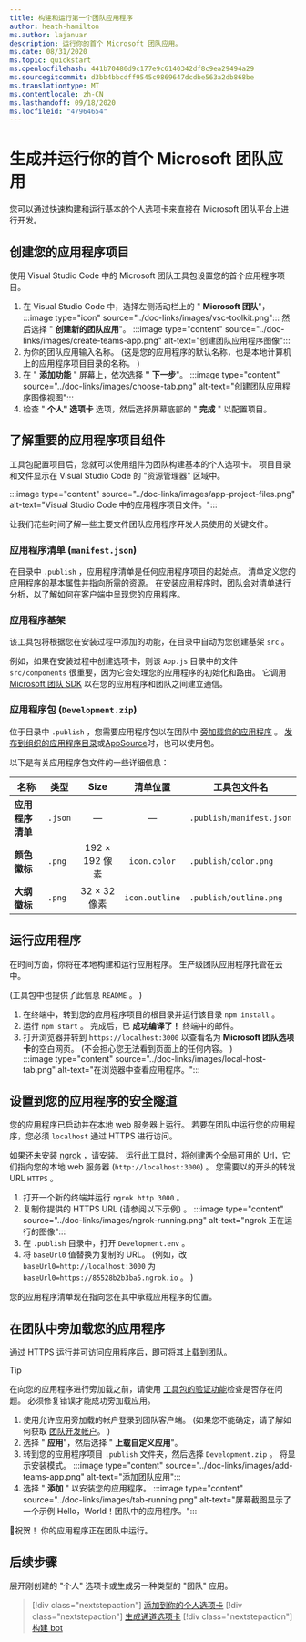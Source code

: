 ```yaml
---
title: 构建和运行第一个团队应用程序
author: heath-hamilton
ms.author: lajanuar
description: 运行你的首个 Microsoft 团队应用。
ms.date: 08/31/2020
ms.topic: quickstart
ms.openlocfilehash: 441b70480d9c177e9c6140342df8c9ea29494a29
ms.sourcegitcommit: d3bb4bbcdff9545c9869647dcdbe563a2db868be
ms.translationtype: MT
ms.contentlocale: zh-CN
ms.lasthandoff: 09/18/2020
ms.locfileid: "47964654"
---
```

# <a name="build-and-run-your-first-microsoft-teams-app"></a>生成并运行你的首个 Microsoft 团队应用

您可以通过快速构建和运行基本的个人选项卡来直接在 Microsoft 团队平台上进行开发。

## <a name="create-your-app-project"></a>创建您的应用程序项目

使用 Visual Studio Code 中的 Microsoft 团队工具包设置您的首个应用程序项目。

1. 在 Visual Studio Code 中，选择左侧活动栏上的 " **Microsoft 团队**"， :::image type="icon" source="../doc-links/images/vsc-toolkit.png"::: 然后选择 " **创建新的团队应用**"。
:::image type="content" source="../doc-links/images/create-teams-app.png" alt-text="创建团队应用程序图像":::
1. 为你的团队应用输入名称。  (这是您的应用程序的默认名称，也是本地计算机上的应用程序项目目录的名称。 ) 
1. 在 " **添加功能** " 屏幕上，依次选择 **"** **下一步**"。
:::image type="content" source="../doc-links/images/choose-tab.png" alt-text="创建团队应用程序图像视图":::
1. 检查 " **个人" 选项卡** 选项，然后选择屏幕底部的 " **完成** " 以配置项目。

## <a name="understand-important-app-project-components"></a>了解重要的应用程序项目组件

工具包配置项目后，您就可以使用组件为团队构建基本的个人选项卡。 项目目录和文件显示在 Visual Studio Code 的 "资源管理器" 区域中。

:::image type="content" source="../doc-links/images/app-project-files.png" alt-text="Visual Studio Code 中的应用程序项目文件。":::

让我们花些时间了解一些主要文件团队应用程序开发人员使用的关键文件。

### <a name="app-manifest-manifestjson"></a>应用程序清单 (`manifest.json`) 

在目录中 `.publish` ，应用程序清单是任何应用程序项目的起始点。 清单定义您的应用程序的基本属性并指向所需的资源。 在安装应用程序时，团队会对清单进行分析，以了解如何在客户端中呈现您的应用程序。

### <a name="app-scaffolding"></a>应用程序基架

该工具包将根据您在安装过程中添加的功能，在目录中自动为您创建基架 `src` 。

例如，如果在安装过程中创建选项卡，则该 `App.js` 目录中的文件 `src/components` 很重要，因为它会处理您的应用程序的初始化和路由。 它调用 [Microsoft 团队 SDK](../../tabs/how-to/using-teams-client-sdk.md) 以在您的应用程序和团队之间建立通信。

### <a name="app-package-developmentzip"></a>应用程序包 (`Development.zip`) 

位于目录中 `.publish` ，您需要应用程序包以在团队中 [旁加载您的应用程序](../../concepts/deploy-and-publish/overview.md#upload-your-app-directly) 。 [发布到组织的应用程序目录](../../concepts/deploy-and-publish/overview.md#publish-to-your-organizations-app-catalog)或[AppSource](../../concepts/deploy-and-publish/appsource/publish.md)时，也可以使用包。

以下是有关应用程序包文件的一些详细信息：

|名称|类型|Size|清单位置|工具包文件名|
|---|---|:---:|:---:|-----|
|**应用程序清单**|`.json`| — | — |`.publish/manifest.json`|
|**颜色徽标**|`.png`|192 &times; 192 像素|`icon.color`|`.publish/color.png`|
|**大纲徽标**|`.png`|32 &times; 32 像素|`icon.outline`|`.publish/outline.png`|

## <a name="run-your-app"></a>运行应用程序

在时间方面，你将在本地构建和运行应用程序。 生产级团队应用程序托管在云中。

 (工具包中也提供了此信息 `README` 。 ) 

1. 在终端中，转到您的应用程序项目的根目录并运行该目录 `npm install` 。
1. 运行 `npm start` 。 完成后，已 **成功编译了！** 终端中的邮件。
1. 打开浏览器并转到 `https://localhost:3000` 以查看名为 **Microsoft 团队选项卡**的空白网页。 (不会担心您无法看到页面上的任何内容。 ) <br/>
   :::image type="content" source="../doc-links/images/local-host-tab.png" alt-text="在浏览器中查看应用程序。":::

## <a name="set-up-a-secure-tunnel-to-your-app"></a>设置到您的应用程序的安全隧道

您的应用程序已启动并在本地 web 服务器上运行。 若要在团队中运行您的应用程序，您必须 `localhost` 通过 HTTPS 进行访问。

如果还未安装 [ngrok](https://ngrok.com/download) ，请安装。 运行此工具时，将创建两个全局可用的 Url，它们指向您的本地 web 服务器 (`http://localhost:3000`) 。 您需要以的开头的转发 URL `HTTPS` 。

1. 打开一个新的终端并运行 `ngrok http 3000` 。
1. 复制你提供的 HTTPS URL (请参阅以下示例) 。
:::image type="content" source="../doc-links/images/ngrok-running.png" alt-text="ngrok 正在运行的图像":::
1. 在 `.publish` 目录中，打开 `Development.env` 。
1. 将 `baseUrl0` 值替换为复制的 URL。  (例如，改 `baseUrl0=http://localhost:3000` 为 `baseUrl0=https://85528b2b3ba5.ngrok.io` 。 ) 

您的应用程序清单现在指向您在其中承载应用程序的位置。

## <a name="sideload-your-app-in-teams"></a>在团队中旁加载您的应用程序

通过 HTTPS 运行并可访问应用程序后，即可将其上载到团队。

> [!TIP]
> 在向您的应用程序进行旁加载之前，请使用 [工具包的验证功能](../../concepts/deploy-and-publish/appsource/prepare/submission-checklist.md#teams-app-validation-tool)检查是否存在问题。 必须修复错误才能成功旁加载应用。

1. 使用允许应用旁加载的帐户登录到团队客户端。  (如果您不能确定，请了解如何获取 [团队开发帐户](../build-your-first-app/building-real-world-app.md#set-up-your-development-account)。 ) 
1. 选择 " **应用**"，然后选择 " **上载自定义应用**"。
1. 转到您的应用程序项目 `.publish` 文件夹，然后选择 `Development.zip` 。 将显示安装模式。
:::image type="content" source="../doc-links/images/add-teams-app.png" alt-text="添加团队应用":::
1. 选择 " **添加** " 以安装您的应用程序。
:::image type="content" source="../doc-links/images/tab-running.png" alt-text="屏幕截图显示了一个示例 Hello，World！团队中的应用程序。":::

🎉祝贺！ 你的应用程序正在团队中运行。

## <a name="next-step"></a>后续步骤

展开刚创建的 "个人" 选项卡或生成另一种类型的 "团队" 应用。

> [!div class="nextstepaction"]
> [添加到你的个人选项卡](../build-your-first-app/add-personal-tab.md)
> [!div class="nextstepaction"]
> [生成通道选项卡](../build-your-first-app/add-channel-tab.md)
> [!div class="nextstepaction"]
> [构建 bot](../build-your-first-app/add-bot.md)
